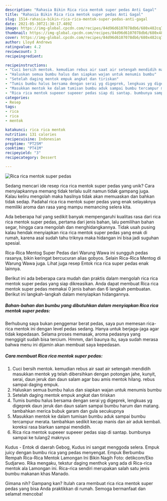 ```yaml
---
description: "Rahasia Bikin Rica rica mentok super pedas Anti Gagal"
title: "Rahasia Bikin Rica rica mentok super pedas Anti Gagal"
slug: 1514-rahasia-bikin-rica-rica-mentok-super-pedas-anti-gagal
date: 2021-05-30T21:30:17.489Z
image: https://img-global.cpcdn.com/recipes/84d96d6107078db6/680x482cq70/rica-rica-mentok-super-pedas-foto-resep-utama.jpg
thumbnail: https://img-global.cpcdn.com/recipes/84d96d6107078db6/680x482cq70/rica-rica-mentok-super-pedas-foto-resep-utama.jpg
cover: https://img-global.cpcdn.com/recipes/84d96d6107078db6/680x482cq70/rica-rica-mentok-super-pedas-foto-resep-utama.jpg
author: Lloyd Andrews
ratingvalue: 4.2
reviewcount: 3
recipeingredient:

recipeinstructions:
- "Cuci bersih mentok. kemudian rebus air saat air setengah mendidih masukkan mentok yg telah dibersihkan dengan potongan jahe, kunyit, serai, daun jeruk dan daun salam agar bau amis mentok hilang. rebus sampai daging empuk."
- "Haluskan semua bumbu halus dan siapkan wajan untuk menumis bumbu"
- "Setelah daging mentok empuk angkat dan tiriskan"
- "Tumis bumbu halus bersama dengan serai yg digeprek, lengkuas yg digeprek daun jeruk dan daun salam sampai bumbu harum dan matang. tambahkan merica bubuk garam dan gula secukupnya"
- "Masukkan mentok ke dalam tumisan bumbu aduk sampai bumbu tercampur merata. tambahkan sedikit kecap manis dan air aduk kembali. koreksi rasa biarkan sampai mendidih."
- "Rica rica mentok supeeer supeeer pedas siap di santap. bumbunya sampai ke tulang2 maknyus"
categories:
- Resep
tags:
- rica
- rica
- mentok

katakunci: rica rica mentok 
nutrition: 131 calories
recipecuisine: Indonesian
preptime: "PT25M"
cooktime: "PT41M"
recipeyield: "3"
recipecategory: Dessert

---
```



![Rica rica mentok super pedas](https://img-global.cpcdn.com/recipes/84d96d6107078db6/680x482cq70/rica-rica-mentok-super-pedas-foto-resep-utama.jpg)

Sedang mencari ide resep rica rica mentok super pedas yang unik? Cara menyiapkannya memang tidak terlalu sulit namun tidak gampang juga. Kalau keliru mengolah maka hasilnya tidak akan memuaskan dan bahkan tidak sedap. Padahal rica rica mentok super pedas yang enak selayaknya memiliki aroma dan rasa yang mampu memancing selera kita.

Ada beberapa hal yang sedikit banyak mempengaruhi kualitas rasa dari rica rica mentok super pedas, pertama dari jenis bahan, lalu pemilihan bahan segar, hingga cara mengolah dan menghidangkannya. Tidak usah pusing kalau hendak menyiapkan rica rica mentok super pedas yang enak di rumah, karena asal sudah tahu triknya maka hidangan ini bisa jadi suguhan spesial.

Rica-Rica Mentog Super Pedas dari Warung Wawa ini sungguh pedas rasanya, bikin keringat bercucuran alias gobyos. Selain Rica-Rica Mentog di Warung Wawa juga. Lihat juga resep Entok rica rica super pedas enak lainnya.


Berikut ini ada beberapa cara mudah dan praktis dalam mengolah rica rica mentok super pedas yang siap dikreasikan. Anda dapat membuat Rica rica mentok super pedas memakai 0 jenis bahan dan 6 langkah pembuatan. Berikut ini langkah-langkah dalam menyiapkan hidangannya.

<!--inarticleads1-->

##### Bahan-bahan dan bumbu yang dibutuhkan dalam menyiapkan Rica rica mentok super pedas:



Berhubung saya bukan penggemar berat pedas, saya pun memesan rica-rica mentok ini dengan level pedas sedang. Hanya untuk berjaga-jaga agar tidak kepedasan. Selama proses memasak, aroma pedasnya yang menggigit sudah bisa tercium. Hmmm, dari baunya itu, saya sudah merasa bahwa menu ini dijamin akan membuat saya kepedasan. 

<!--inarticleads2-->

##### Cara membuat Rica rica mentok super pedas:

1. Cuci bersih mentok. kemudian rebus air saat air setengah mendidih masukkan mentok yg telah dibersihkan dengan potongan jahe, kunyit, serai, daun jeruk dan daun salam agar bau amis mentok hilang. rebus sampai daging empuk.
1. Haluskan semua bumbu halus dan siapkan wajan untuk menumis bumbu
1. Setelah daging mentok empuk angkat dan tiriskan
1. Tumis bumbu halus bersama dengan serai yg digeprek, lengkuas yg digeprek daun jeruk dan daun salam sampai bumbu harum dan matang. tambahkan merica bubuk garam dan gula secukupnya
1. Masukkan mentok ke dalam tumisan bumbu aduk sampai bumbu tercampur merata. tambahkan sedikit kecap manis dan air aduk kembali. koreksi rasa biarkan sampai mendidih.
1. Rica rica mentok supeeer supeeer pedas siap di santap. bumbunya sampai ke tulang2 maknyus


Kudus - Entok di daerah Gebog, Kudus ini sangat menggoda selera. Empuk juicy dengan bumbu rica yang pedas menyengat. Empuk Berbumbu Rempah Rica-Rica Mentok Lamongan Ini Bikin Nagih Foto: detikcom/Eko Sudjarwo. Rika mengaku, tekstur daging menthok yang ada di Rica-rica mentok ala Lamongan ini. Rica-rica sendiri merupakan salah satu jenis bumbu makanan khas Manado. 

Gimana nih? Gampang kan? Itulah cara membuat rica rica mentok super pedas yang bisa Anda praktikkan di rumah. Semoga bermanfaat dan selamat mencoba!
